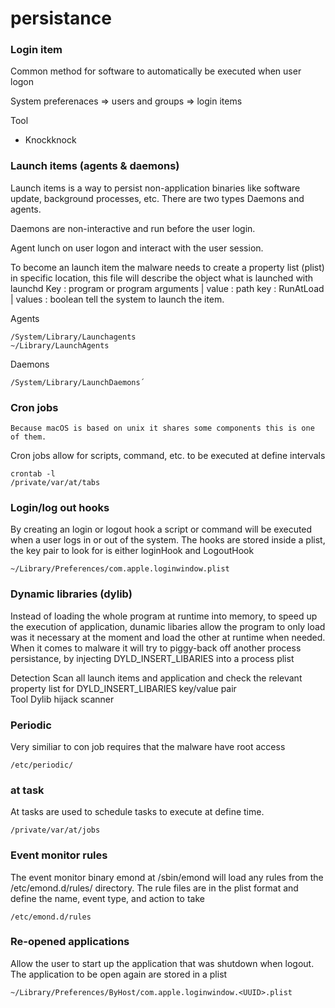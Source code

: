 # persistance

### Login item

Common method for software to automatically be executed when user logon

System preferenaces ⇒ users and groups ⇒ login items

Tool

* Knockknock

### Launch items (agents & daemons)

Launch items is a way to persist non-application binaries like software update, background processes, etc. There are two types Daemons and agents.

Daemons are non-interactive and run before the user login.

Agent lunch on user logon and interact with the user session.

To become an launch item the malware needs to create a property list (plist) in specific location, this file will describe the object what is launched with launchd Key : program or program arguments | value : path key : RunAtLoad | values : boolean tell the system to launch the item.

Agents

```
/System/Library/Launchagents
~/Library/LaunchAgents
```

Daemons

```
/System/Library/LaunchDaemons´
```

### Cron jobs

```
Because macOS is based on unix it shares some components this is one of them. 
```

Cron jobs allow for scripts, command, etc. to be executed at define intervals

```
crontab -l 
/private/var/at/tabs
```

### Login/log out hooks

By creating an login or logout hook a script or command will be executed when a user logs in or out of the system. The hooks are stored inside a plist, the key pair to look for is either loginHook and LogoutHook

```
~/Library/Preferences/com.apple.loginwindow.plist  
```

### Dynamic libraries (dylib)

Instead of loading the whole program at runtime into memory, to speed up the execution of application, dunamic libaries allow the program to only load was it necessary at the moment and load the other at runtime when needed. When it comes to malware it will try to piggy-back off another process persistance, by injecting DYLD\_INSERT\_LIBARIES into a process plist

Detection Scan all launch items and application and check the relevant property list for DYLD\_INSERT\_LIBARIES key/value pair\
Tool Dylib hijack scanner

### Periodic

Very similiar to con job requires that the malware have root access

```
/etc/periodic/
```

### at task

At tasks are used to schedule tasks to execute at define time.

```
/private/var/at/jobs
```

### Event monitor rules

The event monitor binary emond at /sbin/emond will load any rules from the /etc/emond.d/rules/ directory. The rule files are in the plist format and define the name, event type, and action to take

```
/etc/emond.d/rules 
```

### Re-opened applications

Allow the user to start up the application that was shutdown when logout. The application to be open again are stored in a plist

```
~/Library/Preferences/ByHost/com.apple.loginwindow.<UUID>.plist  
```


